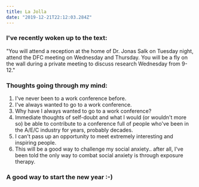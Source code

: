 ```yaml
---
title: La Jolla
date: "2019-12-21T22:12:03.284Z"
---
```


<h3>I've recently woken up to the text:</h3>

"You will attend a reception at the home of Dr. Jonas Salk on Tuesday night, attend the DFC meeting on Wednesday and Thursday. You will be a fly on the wall during a private meeting to discuss research Wednesday from 9-12."

<h3>Thoughts going through my mind:</h3>

1. I've never been to a work conference before.
2. I've always wanted to go to a work conference.
3. Why have I always wanted to go to a work conference?
4. Immediate thoughts of self-doubt and what I would (or wouldn't more so) be able to contribute to a conference full of people who've been in the A/E/C industry for years, probably decades.
5. I can't pass up an opportunity to meet extremely interesting and inspiring people.
6. This will be a good way to challenge my social anxiety.. after all, I've been told the only way to combat social anxiety is through exposure therapy.

<h3>A good way to start the new year :-)</h3>
